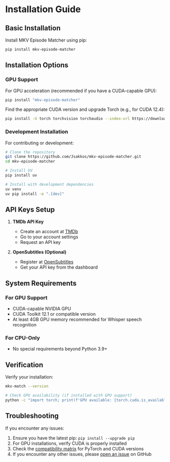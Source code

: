 # Installation Guide

## Basic Installation

Install MKV Episode Matcher using pip:

```bash
pip install mkv-episode-matcher
```

## Installation Options

### GPU Support

For GPU acceleration (recommended if you have a CUDA-capable GPU):

```bash
pip install "mkv-episode-matcher"
```
Find the appropriate CUDA version and upgrade Torch (e.g., for CUDA 12.4):
```bash
pip install -U torch torchvision torchaudio --index-url https://download.pytorch.org/whl/cu124
```


### Development Installation

For contributing or development:

```bash
# Clone the repository
git clone https://github.com/Jsakkos/mkv-episode-matcher.git
cd mkv-episode-matcher

# Install UV
pip install uv

# Install with development dependencies
uv venv
uv pip install -e ".[dev]"
```

## API Keys Setup

1. **TMDb API Key**
    - Create an account at [TMDb](https://www.themoviedb.org/)
    - Go to your account settings
    - Request an API key

2. **OpenSubtitles (Optional)**
    - Register at [OpenSubtitles](https://www.opensubtitles.com/)
    - Get your API key from the dashboard

## System Requirements

### For GPU Support
- CUDA-capable NVIDIA GPU
- CUDA Toolkit 12.1 or compatible version
- At least 4GB GPU memory recommended for Whisper speech recognition

### For CPU-Only
- No special requirements beyond Python 3.9+

## Verification

Verify your installation:

```bash
mkv-match --version

# Check GPU availability (if installed with GPU support)
python -c "import torch; print(f'GPU available: {torch.cuda.is_available()}')"
```

## Troubleshooting

If you encounter any issues:
1. Ensure you have the latest pip: `pip install --upgrade pip`
2. For GPU installations, verify CUDA is properly installed
3. Check the [compatibility matrix](https://pytorch.org/get-started/locally/) for PyTorch and CUDA versions
4. If you encounter any other issues, please [open an issue](https://github.com/Jsakkos/mkv-episode-matcher/issues) on GitHub